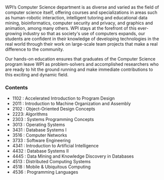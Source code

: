 WPI’s Computer Science department is as diverse and varied as the field of computer science itself, offering courses and specializations in areas such as human-robotic interaction, intelligent tutoring and educational data mining, bioinformatics, computer security and privacy, and graphics and animation, among many others. WPI stays at the forefront of this ever-growing industry so that as society's use of computers expands, our students are confident in their knowledge of developing technologies in the real world through their work on large-scale team projects that make a real difference to the community.

Our hands-on education ensures that graduates of the Computer Science program leave WPI as problem-solvers and accomplished researchers who are ready to hit the ground running and make immediate contributions to this exciting and dynamic field.

### Contents
- 1102 : Accelerated Introduction to Program Design
- 2011 : Introduction to Machine Organization and Assembly
- 2102 : Object-Oriented Design Concepts
- 2223: Algorithms
- 2303 : Systems Programming Concepts
- 3013 : Operating Systems
- 3431 : Database Systems I
- 3516 : Computer Networks
- 3733 : Software Engineering
- 4341 : Introduction to Artificial Intelligence
- 4432 : Database Systems II
- 4445 : Data Mining and Knowledge Discovery in Databases
- 4513 : Distributed Computing Systems
- 4518 : Mobile & Ubiquitous Computing
- 4536 : Programming Languages
